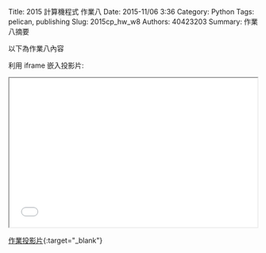 Title: 2015 計算機程式 作業八
Date: 2015-11/06 3:36
Category: Python
Tags: pelican, publishing
Slug: 2015cp_hw_w8
Authors: 40423203
Summary: 作業八摘要

以下為作業八內容

利用 iframe 嵌入投影片:

<iframe src="40423203_cp_w8_p.html" width="500" height="300"></iframe>

[作業投影片](40423203_cp_w8_p.html){:target="_blank"}